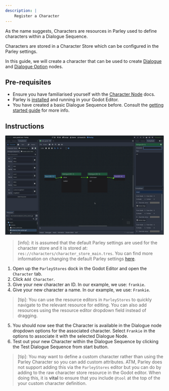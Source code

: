 ```yaml
---
description: |
	Register a Character
---
```


As the name suggests, Characters are resources in Parley used to define
characters within a Dialogue Sequence.

Characters are stored in a Character Store which can be configured in the Parley
settings.

In this guide, we will create a character that can be used to create
[Dialogue](../nodes/dialogue-node.md) and
[Dialogue Option](../nodes/dialogue-option-node.md) nodes.

## Pre-requisites

- Ensure you have familiarised yourself with the
  [Character Node](../nodes/character.md) docs.
- Parley is [installed](./installation.md) and running in your Godot Editor.
- You have created a basic Dialogue Sequence before. Consult the
  [getting started guide](./create-dialogue-sequence.md) for more info.

## Instructions

![Register a Character](../../../www/static/docs/register-character/register-character.gif)

> [info]: it is assumed that the default Parley settings are used for the
> character store and it is stored at:
> `res://characters/character_store_main.tres`. You can find more information on
> changing the default Parley settings [here](../reference/parley-settings.md).

1. Open up the `ParleyStores` dock in the Godot Editor and open the `Character`
   tab.
2. Click `Add Character`.
3. Give your new character an ID. In our example, we use: `frankie`.
4. Give your new character a name. In our example, we use: `Frankie`.

> [tip]: You can use the resource editors in `ParleyStores` to quickly navigate
> to the relevant resource for editing. You can also add resources using the
> resource editor dropdown field instead of dragging.

5. You should now see that the Character is available in the Dialogue node
   dropdown options for the associated character. Select `Frankie` in the
   options to associate it with the selected Dialogue Node.
6. Test out your new Character within the Dialogue Sequence by clicking the Test
   Dialogue Sequence from start button.

> [tip]: You may want to define a custom character rather than using the Parley
> Character so you can add custom attributes. ATM, Parley does not support
> adding this via the `ParleyStores` editor but you can do by adding to the raw
> character store resource in the Godot editor. When doing this, it is **vital**
> to ensure that you include `@tool` at the top of the your custom character
> definition.
